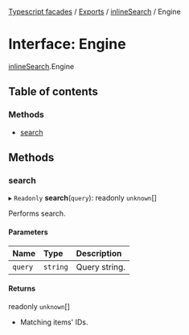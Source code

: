 [Typescript facades](../index.md) / [Exports](../modules.md) / [inlineSearch](../modules/inlineSearch.md) / Engine

# Interface: Engine

[inlineSearch](../modules/inlineSearch.md).Engine

## Table of contents

### Methods

- [search](inlineSearch.Engine.md#search)

## Methods

### search

▸ `Readonly` **search**(`query`): readonly `unknown`[]

Performs search.

#### Parameters

| Name | Type | Description |
| :------ | :------ | :------ |
| `query` | `string` | Query string. |

#### Returns

readonly `unknown`[]

- Matching items' IDs.
